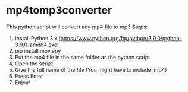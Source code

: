 # mp4tomp3converter
This python script will convert any mp4 file to mp3
Steps:
1) Install Python 3.x (https://www.python.org/ftp/python/3.9.0/python-3.9.0-amd64.exe)
2) pip install moviepy
3) Put the mp4 file in the same folder as the python script
4) Open the script
5) Give the full name of the file (You might have to include .mp4)
6) Press Enter
7) Enjoy!
